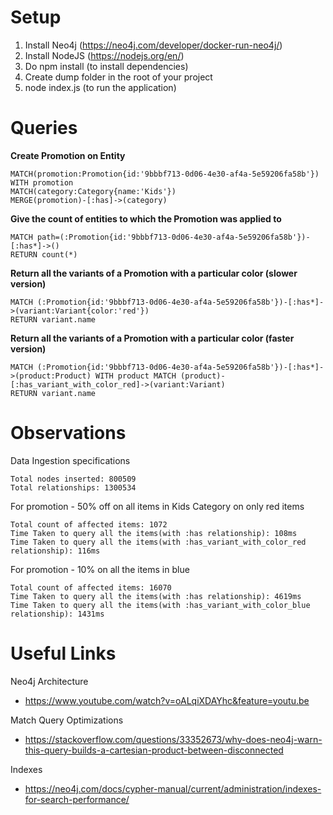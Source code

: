 # Setup
1. Install Neo4j (https://neo4j.com/developer/docker-run-neo4j/)
2. Install NodeJS (https://nodejs.org/en/)
3. Do npm install (to install dependencies)
4. Create dump folder in the root of your project
5. node index.js (to run the application)

# Queries
**Create Promotion on Entity**
```
MATCH(promotion:Promotion{id:'9bbbf713-0d06-4e30-af4a-5e59206fa58b'}) 
WITH promotion 
MATCH(category:Category{name:'Kids'}) 
MERGE(promotion)-[:has]->(category)
```

**Give the count of entities to which the Promotion was applied to**
```
MATCH path=(:Promotion{id:'9bbbf713-0d06-4e30-af4a-5e59206fa58b'})-[:has*]->() 
RETURN count(*)
```

**Return all the variants of a Promotion with a particular color (slower version)**
```
MATCH (:Promotion{id:'9bbbf713-0d06-4e30-af4a-5e59206fa58b'})-[:has*]->(variant:Variant{color:'red'}) 
RETURN variant.name
```

**Return all the variants of a Promotion with a particular color (faster version)**
```
MATCH (:Promotion{id:'9bbbf713-0d06-4e30-af4a-5e59206fa58b'})-[:has*]->(product:Product) WITH product MATCH (product)-[:has_variant_with_color_red]->(variant:Variant) 
RETURN variant.name
```

# Observations
Data Ingestion specifications
```
Total nodes inserted: 800509
Total relationships: 1300534
```

For promotion - 50% off on all items in Kids Category on only red items
```
Total count of affected items: 1072
Time Taken to query all the items(with :has relationship): 108ms
Time Taken to query all the items(with :has_variant_with_color_red relationship): 116ms
```

For promotion - 10% on all the items in blue
```
Total count of affected items: 16070
Time Taken to query all the items(with :has relationship): 4619ms
Time Taken to query all the items(with :has_variant_with_color_blue relationship): 1431ms
```

# Useful Links
Neo4j Architecture
+ https://www.youtube.com/watch?v=oALqiXDAYhc&feature=youtu.be

Match Query Optimizations
+ https://stackoverflow.com/questions/33352673/why-does-neo4j-warn-this-query-builds-a-cartesian-product-between-disconnected

Indexes
+ https://neo4j.com/docs/cypher-manual/current/administration/indexes-for-search-performance/

